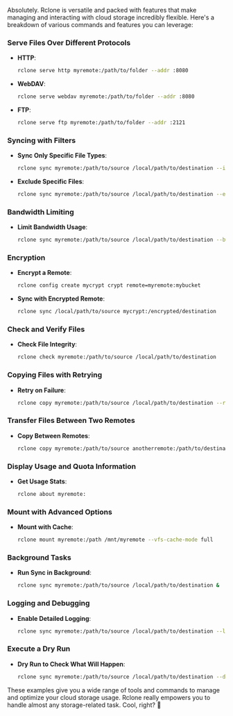 Absolutely. Rclone is versatile and packed with features that make managing and interacting with cloud storage incredibly flexible. Here's a breakdown of various commands and features you can leverage:

### Serve Files Over Different Protocols
- **HTTP**:
  ```bash
  rclone serve http myremote:/path/to/folder --addr :8080
  ```
- **WebDAV**:
  ```bash
  rclone serve webdav myremote:/path/to/folder --addr :8080
  ```
- **FTP**:
  ```bash
  rclone serve ftp myremote:/path/to/folder --addr :2121
  ```

### Syncing with Filters
- **Sync Only Specific File Types**:
  ```bash
  rclone sync myremote:/path/to/source /local/path/to/destination --include "*.jpg"
  ```
- **Exclude Specific Files**:
  ```bash
  rclone sync myremote:/path/to/source /local/path/to/destination --exclude "*.tmp"
  ```

### Bandwidth Limiting
- **Limit Bandwidth Usage**:
  ```bash
  rclone sync myremote:/path/to/source /local/path/to/destination --bwlimit 1M
  ```

### Encryption
- **Encrypt a Remote**:
  ```bash
  rclone config create mycrypt crypt remote=myremote:mybucket
  ```
- **Sync with Encrypted Remote**:
  ```bash
  rclone sync /local/path/to/source mycrypt:/encrypted/destination
  ```

### Check and Verify Files
- **Check File Integrity**:
  ```bash
  rclone check myremote:/path/to/source /local/path/to/destination
  ```

### Copying Files with Retrying
- **Retry on Failure**:
  ```bash
  rclone copy myremote:/path/to/source /local/path/to/destination --retries 5
  ```

### Transfer Files Between Two Remotes
- **Copy Between Remotes**:
  ```bash
  rclone copy myremote:/path/to/source anotherremote:/path/to/destination
  ```

### Display Usage and Quota Information
- **Get Usage Stats**:
  ```bash
  rclone about myremote:
  ```

### Mount with Advanced Options
- **Mount with Cache**:
  ```bash
  rclone mount myremote:/path /mnt/myremote --vfs-cache-mode full
  ```

### Background Tasks
- **Run Sync in Background**:
  ```bash
  rclone sync myremote:/path/to/source /local/path/to/destination &
  ```

### Logging and Debugging
- **Enable Detailed Logging**:
  ```bash
  rclone sync myremote:/path/to/source /local/path/to/destination --log-file=mylogfile.txt --log-level DEBUG
  ```

### Execute a Dry Run
- **Dry Run to Check What Will Happen**:
  ```bash
  rclone sync myremote:/path/to/source /local/path/to/destination --dry-run
  ```

These examples give you a wide range of tools and commands to manage and optimize your cloud storage usage. Rclone really empowers you to handle almost any storage-related task. Cool, right? 🚀

